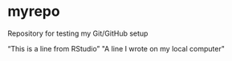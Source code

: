 # myrepo
Repository for testing my Git/GitHub setup


“This is a line from RStudio” 
"A line I wrote on my local computer"